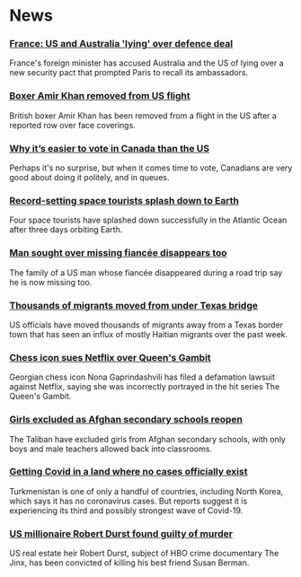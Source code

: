 # News
### [France: US and Australia 'lying' over defence deal](https://www.bbc.com/news/world-europe-58610234)
France's foreign minister has accused Australia and the US of lying over a new security pact that prompted Paris to recall its ambassadors. 
### [Boxer Amir Khan removed from US flight](https://www.bbc.com/news/uk-58612530)
British boxer Amir Khan has been removed from a flight in the US after a reported row over face coverings.
### [Why it’s easier to vote in Canada than the US](https://www.bbc.com/news/world-us-canada-58589809)
Perhaps it's no surprise, but when it comes time to vote, Canadians are very good about doing it politely, and in queues.
### [Record-setting space tourists splash down to Earth](https://www.bbc.com/news/world-us-canada-58612961)
Four space tourists have splashed down successfully in the Atlantic Ocean after three days orbiting Earth.
### [Man sought over missing fiancée disappears too](https://www.bbc.com/news/world-us-canada-58607813)
The family of a US man whose fiancée disappeared during a road trip say he is now missing too. 
### [Thousands of migrants moved from under Texas bridge](https://www.bbc.com/news/world-us-canada-58612566)
US officials have moved thousands of migrants away from a Texas border town that has seen an influx of mostly Haitian migrants over the past week. 
### [Chess icon sues Netflix over Queen's Gambit](https://www.bbc.com/news/entertainment-arts-58600453)
Georgian chess icon Nona Gaprindashvili has filed a defamation lawsuit against Netflix, saying she was incorrectly portrayed in the hit series The Queen's Gambit.
### [Girls excluded as Afghan secondary schools reopen](https://www.bbc.com/news/world-asia-58607816)
The Taliban have excluded girls from Afghan secondary schools, with only boys and male teachers allowed back into classrooms.
### [Getting Covid in a land where no cases officially exist](https://www.bbc.com/news/world-asia-58583212)
Turkmenistan is one of only a handful of countries, including North Korea, which says it has no coronavirus cases. But reports suggest it is experiencing its third and possibly strongest wave of Covid-19.
### [US millionaire Robert Durst found guilty of murder](https://www.bbc.com/news/world-us-canada-58605688)
US real estate heir Robert Durst, subject of HBO crime documentary The Jinx, has been convicted of killing his best friend Susan Berman.
